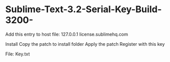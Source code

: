 # Sublime-Text-3.2-Serial-Key-Build-3200-
Add this entry to host file:
127.0.0.1    license.sublimehq.com

Install 
Copy the patch to install folder
Apply the patch
Register with this key



File: Key.txt

